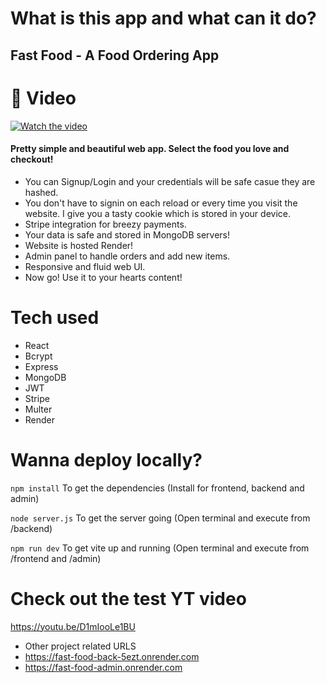 # What is this app and what can it do?

## Fast Food - A Food Ordering App

# 🎥 Video
[![Watch the video](https://i.imgur.com/ILRo9ZX.png)](https://youtu.be/Um7SpGAlSlY)

#### Pretty simple and beautiful web app. Select the food you love and checkout!

- You can Signup/Login and your credentials will be safe casue they are hashed.
- You don't have to signin on each reload or every time you visit the website. I give you a tasty cookie which is stored in your device.
- Stripe integration for breezy payments.
- Your data is safe and stored in MongoDB servers!
- Website is hosted Render!
- Admin panel to handle orders and add new items.
- Responsive and fluid web UI.
- Now go! Use it to your hearts content!

# Tech used

- React
- Bcrypt
- Express
- MongoDB
- JWT
- Stripe
- Multer
- Render

# Wanna deploy locally?

`npm install` To get the dependencies (Install for frontend, backend and admin)

`node server.js` To get the server going (Open terminal and execute from /backend)

`npm run dev` To get vite up and running (Open terminal and execute from /frontend and /admin)

# Check out the test YT video

https://youtu.be/D1mIooLe1BU

- Other project related URLS
- https://fast-food-back-5ezt.onrender.com
- https://fast-food-admin.onrender.com

